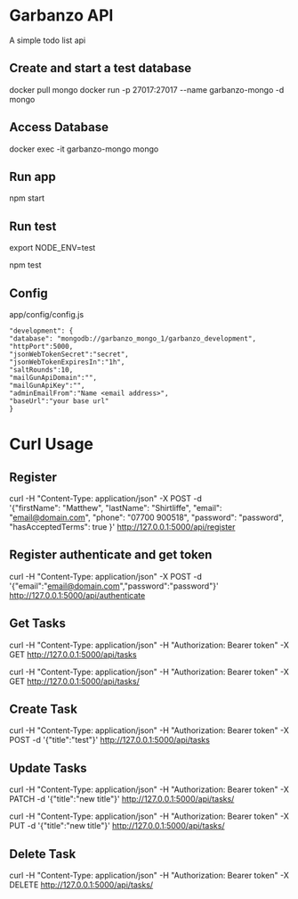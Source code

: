 
# Garbanzo API
A simple todo list api


## Create and start a test database

docker pull mongo
docker run -p 27017:27017 --name garbanzo-mongo -d mongo

## Access Database
docker exec -it garbanzo-mongo mongo

## Run app
npm start

## Run test
export NODE_ENV=test

npm test

## Config
app/config/config.js

```
"development": {
"database": "mongodb://garbanzo_mongo_1/garbanzo_development",
"httpPort":5000,
"jsonWebTokenSecret":"secret",
"jsonWebTokenExpiresIn":"1h",
"saltRounds":10,
"mailGunApiDomain":"",
"mailGunApiKey":"",
"adminEmailFrom":"Name <email address>",
"baseUrl":"your base url"
}
```

# Curl Usage

## Register

curl -H "Content-Type: application/json" -X POST -d \
'{"firstName": "Matthew",
"lastName": "Shirtliffe",
"email": "email@domain.com",
"phone": "07700 900518",
"password": "password",
"hasAcceptedTerms": true
}' http://127.0.0.1:5000/api/register

## Register authenticate and get token

curl -H "Content-Type: application/json" -X POST -d '{"email":"email@domain.com","password":"password"}' http://127.0.0.1:5000/api/authenticate

## Get Tasks

curl -H "Content-Type: application/json" -H "Authorization: Bearer token" -X GET http://127.0.0.1:5000/api/tasks

curl -H "Content-Type: application/json" -H "Authorization: Bearer token" -X GET http://127.0.0.1:5000/api/tasks/<id>

## Create Task

curl -H "Content-Type: application/json" -H "Authorization: Bearer token" -X POST -d '{"title":"test"}' http://127.0.0.1:5000/api/tasks

## Update Tasks

curl -H "Content-Type: application/json" -H "Authorization: Bearer token" -X PATCH -d '{"title":"new title"}' http://127.0.0.1:5000/api/tasks/<id>

curl -H "Content-Type: application/json" -H "Authorization: Bearer token" -X PUT -d '{"title":"new title"}' http://127.0.0.1:5000/api/tasks/<id>

## Delete Task

curl -H "Content-Type: application/json" -H "Authorization: Bearer token" -X DELETE http://127.0.0.1:5000/api/tasks/<id>
